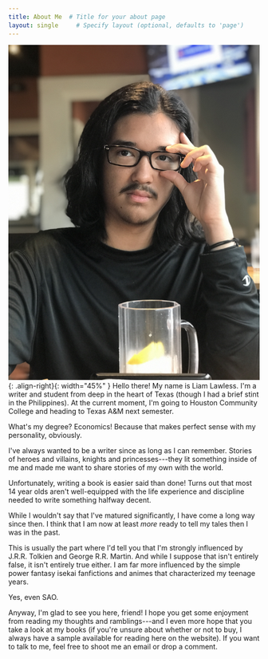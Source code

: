 ```yaml
---
title: About Me  # Title for your about page
layout: single     # Specify layout (optional, defaults to 'page')
---
```

!["OwO Hello there!"](assets/portrait.jpeg#right){: .align-right}{: width="45%" } Hello there! My name is Liam Lawless. I'm a writer and student from deep in the heart of Texas (though I had a brief stint in the Philippines). At the current moment, I'm going to Houston Community College and heading to Texas A&M next semester.

What's my degree? Economics! Because that makes perfect sense with my personality, obviously.

I've always wanted to be a writer since as long as I can remember. Stories of heroes and villains, knights and princesses---they lit something inside of me and made me want to share stories of my own with the world. 

Unfortunately, writing a book is easier said than done! Turns out that most 14 year olds aren't well-equipped with the life experience and discipline needed to write something halfway decent.

While I wouldn't say that I've matured significantly, I have come a long way since then. I think that I am now at least *more* ready to tell my tales then I was in the past.

This is usually the part where I'd tell you that I'm strongly influenced by J.R.R. Tolkien and George R.R. Martin. And while I suppose that isn't entirely false, it isn't entirely true either. I am far more influenced by the simple power fantasy isekai fanfictions and animes that characterized my teenage years.

Yes, even SAO.

Anyway, I'm glad to see you here, friend! I hope you get some enjoyment from reading my thoughts and ramblings---and I even more hope that you take a look at my books (if you're unsure about whether or not to buy, I always have a sample available for reading here on the website). If you want to talk to me, feel free to shoot me an email or drop a comment.

